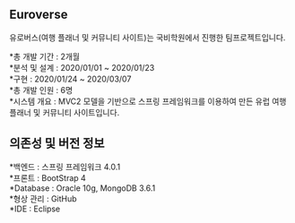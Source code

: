 ## Euroverse

유로버스(여행 플래너 및 커뮤니티 사이트)는 국비학원에서 진행한 팀프로젝트입니다.


    
*총 개발 기간 : 2개월  
*분석 및 설계 : 2020/01/01 ~ 2020/01/23  
*구현 : 2020/01/24 ~ 2020/03/07  
*총 개발 인원 : 6명  
*시스템 개요 : MVC2 모델을 기반으로 스프링 프레임워크를 이용하여 만든 유럽 여행 플래너 및 커뮤니티 사이트입니다.   



    
## 의존성 및 버전 정보
    
    
    
*백엔드 : 스프링 프레임워크 4.0.1  
*프론트 : BootStrap 4  
*Database : Oracle 10g, MongoDB 3.6.1  
*형상 관리 : GitHub  
*IDE : Eclipse  
